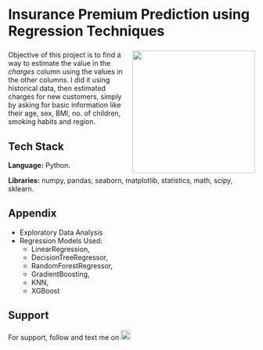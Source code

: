 # Insurance Premium Prediction using Regression Techniques

###

<img align="right" height="250" src="https://export-download.canva.com/j0g_k/DAFgolj0g_k/446/0/0011-4712284623923700197.jpg?X-Amz-Algorithm=AWS4-HMAC-SHA256&X-Amz-Credential=AKIAJHKNGJLC2J7OGJ6Q%2F20230615%2Fus-east-1%2Fs3%2Faws4_request&X-Amz-Date=20230615T043202Z&X-Amz-Expires=43091&X-Amz-Signature=70ec42f0a9d3126d0dc58f28a6726be1be719fab46711b03ba55f64a2de85c9a&X-Amz-SignedHeaders=host&response-content-disposition=attachment%3B%20filename%2A%3DUTF-8%27%27Recommender%2520System.jpg&response-expires=Thu%2C%2015%20Jun%202023%2016%3A30%3A13%20GMT"/>

###

Objective of this project is to find a way to estimate the value in the *charges* column using the values in the other columns. I did it using historical data, then estimated charges for new customers, simply by asking for basic information like their age, sex, BMI, no. of children, smoking habits and region.

## Tech Stack

**Language:** Python.

**Libraries:** numpy, pandas, seaborn, matplotlib, statistics, math, scipy, sklearn.

## Appendix

* Exploratory Data Analysis
* Regression Models Used: 
    *  LinearRegression, 
    *  DecisionTreeRegressor, 
    *  RandomForestRegressor, 
    *  GradientBoosting, 
    *  KNN, 
    *  XGBoost

## Support

For support, follow and text me on </a>
    <a href="https://www.linkedin.com/in/tajamulk2/" target="_blank">
    <img src="https://img.shields.io/static/v1?message=LinkedIn&logo=linkedin&label=&color=0077B5&logoColor=white&labelColor=&style=plastic" height="20" alt="linkedin logo"  />
  </a>



